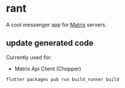 # rant

A cool messenger app for [Matrix](https://matrix.org/) servers. 

## update generated code
  
Currently used for:
- Matrix Api Client (Chopper)

```sh
flutter packages pub run build_runner build
```
